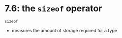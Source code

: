 # 7.6: the `sizeof` operator


<tooltip term="sizeof">`sizeof`</tooltip>

- measures the amount of storage required for a type